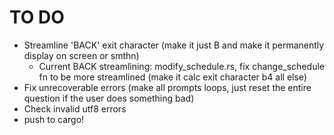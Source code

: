 # TO DO
- Streamline 'BACK' exit character (make it just B and make it permanently display on screen or smthn)
    - Current BACK streamlining: modify_schedule.rs, fix change_schedule fn to be more streamlined (make it calc exit character b4 all else)
- Fix unrecoverable errors (make all prompts loops, just reset the entire question if the user does something bad)
- Check invalid utf8 errors
- push to cargo!